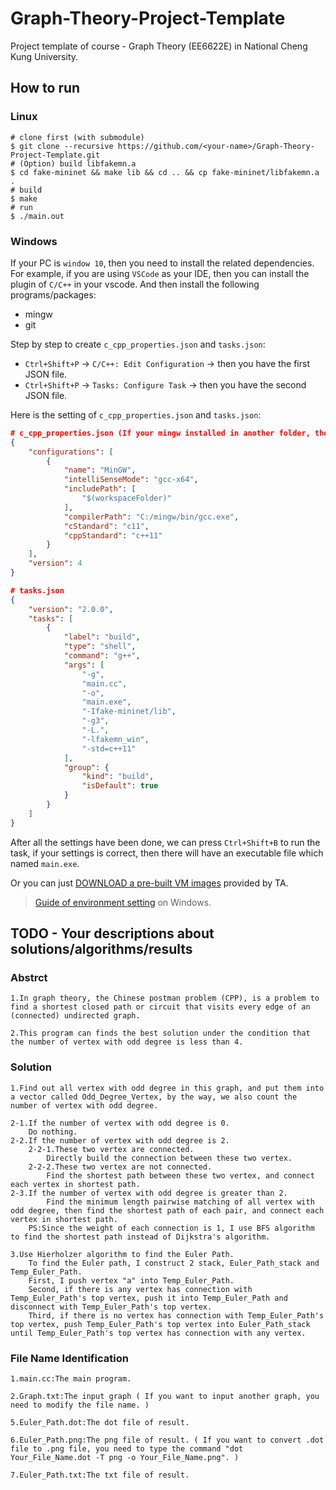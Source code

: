 # Graph-Theory-Project-Template
Project template of course - Graph Theory (EE6622E) in National Cheng Kung University.

## How to run

### Linux

```
# clone first (with submodule)
$ git clone --recursive https://github.com/<your-name>/Graph-Theory-Project-Template.git
# (Option) build libfakemn.a
$ cd fake-mininet && make lib && cd .. && cp fake-mininet/libfakemn.a .
# build
$ make 
# run 
$ ./main.out
```

### Windows

If your PC is `window 10`, then you need to install the related dependencies. For example, if you are using `VSCode` as your IDE, then you can install the plugin of `C/C++` in your vscode. And then install the following programs/packages:
* mingw
* git

Step by step to create `c_cpp_properties.json` and `tasks.json`:
* `Ctrl+Shift+P` -> `C/C++: Edit Configuration` -> then you have the first JSON file.
* `Ctrl+Shift+P` -> `Tasks: Configure Task` -> then you have the second JSON file.

Here is the setting of `c_cpp_properties.json` and `tasks.json`:
```json
# c_cpp_properties.json (If your mingw installed in another folder, then you have to change the value in `compilterPath`)
{
    "configurations": [
        {
            "name": "MinGW",
            "intelliSenseMode": "gcc-x64",
            "includePath": [
                "$(workspaceFolder)"
            ],
            "compilerPath": "C:/mingw/bin/gcc.exe",
            "cStandard": "c11",
            "cppStandard": "c++11"
        }
    ],
    "version": 4
}

# tasks.json
{
    "version": "2.0.0",
    "tasks": [
        {
            "label": "build",
            "type": "shell",
            "command": "g++",
            "args": [
                "-g",
                "main.cc",
                "-o",
                "main.exe",
                "-Ifake-mininet/lib",
                "-g3",
                "-L.",
                "-lfakemn_win",
                "-std=c++11"
            ],
            "group": {
                "kind": "build",
                "isDefault": true
            }
        }
    ]
}
```

After all the settings have been done, we can press `Ctrl+Shift+B` to run the task, if your settings is correct, then there will have an executable file which named `main.exe`.

Or you can just [DOWNLOAD a pre-built VM images](http://gofile.me/39GpL/XU5tznyO6) provided by TA.

> [Guide of environment setting](https://hackmd.io/-5WZQC-1QqOeV3KUX65tEw?view) on Windows.

## TODO - Your descriptions about solutions/algorithms/results


### Abstrct
    
    1.In graph theory, the Chinese postman problem (CPP), is a problem to find a shortest closed path or circuit that visits every edge of an (connected) undirected graph.

    2.This program can finds the best solution under the condition that the number of vertex with odd degree is less than 4.


### Solution

    1.Find out all vertex with odd degree in this graph, and put them into a vector called Odd_Degree_Vertex, by the way, we also count the number of vertex with odd degree.

    2-1.If the number of vertex with odd degree is 0.
        Do nothing.
    2-2.If the number of vertex with odd degree is 2.
        2-2-1.These two vertex are connected.
            Directly build the connection between these two vertex.
        2-2-2.These two vertex are not connected.
            Find the shortest path between these two vertex, and connect each vertex in shortest path.
    2-3.If the number of vertex with odd degree is greater than 2.
            Find the minimum length pairwise matching of all vertex with odd degree, then find the shortest path of each pair, and connect each vertex in shortest path.
        PS:Since the weight of each connection is 1, I use BFS algorithm to find the shortest path instead of Dijkstra's algorithm.
    
    3.Use Hierholzer algorithm to find the Euler Path.
        To find the Euler path, I construct 2 stack, Euler_Path_stack and Temp_Euler_Path.
        First, I push vertex "a" into Temp_Euler_Path. 
        Second, if there is any vertex has connection with Temp_Euler_Path's top vertex, push it into Temp_Euler_Path and disconnect with Temp_Euler_Path's top vertex.
        Third, if there is no vertex has connection with Temp_Euler_Path's top vertex, push Temp_Euler_Path's top vertex into Euler_Path_stack until Temp_Euler_Path's top vertex has connection with any vertex. 


### File Name Identification
    
    1.main.cc:The main program.
    
    2.Graph.txt:The input graph ( If you want to input another graph, you need to modify the file name. )
    
    5.Euler_Path.dot:The dot file of result.
    
    6.Euler_Path.png:The png file of result. ( If you want to convert .dot file to .png file, you need to type the command "dot Your_File_Name.dot -T png -o Your_File_Name.png". )
    
    7.Euler_Path.txt:The txt file of result.


















